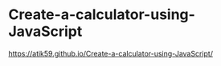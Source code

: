 # Create-a-calculator-using-JavaScript

https://atik59.github.io/Create-a-calculator-using-JavaScript/
